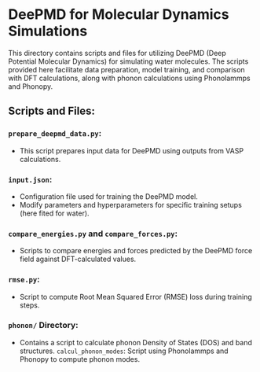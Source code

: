 # DeePMD for Molecular Dynamics Simulations

This directory contains scripts and files for utilizing DeePMD (Deep Potential Molecular Dynamics) for simulating water molecules. The scripts provided here facilitate data preparation, model training, and comparison with DFT calculations, along with phonon calculations using Phonolammps and Phonopy.

## Scripts and Files:

### `prepare_deepmd_data.py`:
- This script prepares input data for DeePMD using outputs from VASP calculations.

### `input.json`:
- Configuration file used for training the DeePMD model.
- Modify parameters and hyperparameters for specific training setups (here fited for water).

### `compare_energies.py` and `compare_forces.py`:
- Scripts to compare energies and forces predicted by the DeePMD force field against DFT-calculated values.

### `rmse.py`:
- Script to compute Root Mean Squared Error (RMSE) loss during training steps.

### `phonon/` Directory:
- Contains a script to calculate phonon Density of States (DOS) and band structures. `calcul_phonon_modes`: Script using Phonolammps and Phonopy to compute phonon modes.
